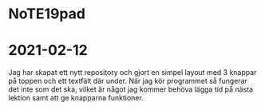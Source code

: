 # NoTE19pad
# 2021-02-12
Jag har skapat ett nytt repository och gjort en simpel layout med 3 knappar på toppen och ett textfält där under. När jag kör programmet så fungerar det inte som det ska,
vilket är något jag kommer behöva lägga tid på nästa lektion samt att ge knapparna funktioner.
